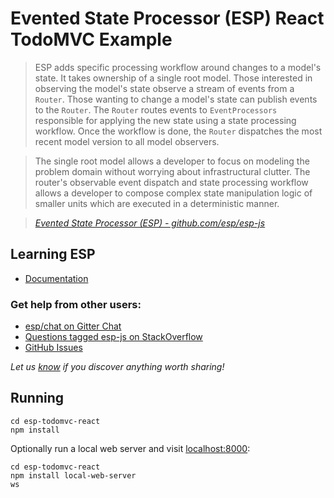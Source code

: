 # Evented State Processor (ESP) React TodoMVC Example

> ESP adds specific processing workflow around changes to a model's state.
  It takes ownership of a single root model.
  Those interested in observing the model's state observe a stream of events from a `Router`.
  Those wanting to change a model's state can publish events to the `Router`.
  The `Router` routes events to `EventProcessors` responsible for applying the new state using a state processing workflow.
  Once the workflow is done, the `Router` dispatches the most recent model version to all model observers.
  
> The single root model allows a developer to focus on modeling the problem domain without worrying about infrastructural clutter. 
  The router's observable event dispatch and state processing workflow allows a developer to compose complex state manipulation logic of smaller units which are executed in a deterministic manner.

> _[Evented State Processor (ESP) - github.com/esp/esp-js](https://github.com/esp/esp-js)_

## Learning ESP

- [Documentation](https://github.com/esp/esp-js)

### Get help from other users:

- [esp/chat on Gitter Chat](https://gitter.im/esp/chat)
- [Questions tagged esp-js on StackOverflow](http://stackoverflow.com/questions/tagged/esp-js)
- [GitHub Issues](https://github.com/esp/esp-js/issues)

*Let us [know](https://github.com/esp/esp-js/issues) if you discover anything worth sharing!*

## Running

```shell
cd esp-todomvc-react
npm install
```

Optionally run a local web server and visit [localhost:8000](http://localhost:8000/):

```shell
cd esp-todomvc-react
npm install local-web-server
ws
```
